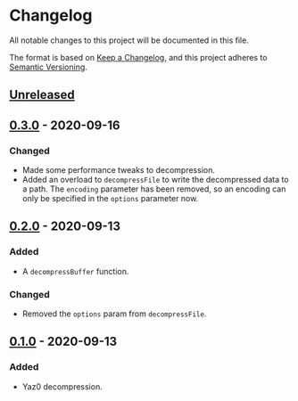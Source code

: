 # Changelog

All notable changes to this project will be documented in this file.

The format is based on [Keep a Changelog](https://keepachangelog.com/en/1.0.0/),
and this project adheres to
[Semantic Versioning](https://semver.org/spec/v2.0.0.html).

## [Unreleased]

## [0.3.0] - 2020-09-16

### Changed

- Made some performance tweaks to decompression.
- Added an overload to `decompressFile` to write the decompressed data to a
  path. The `encoding` parameter has been removed, so an encoding can only be
  specified in the `options` parameter now.

## [0.2.0] - 2020-09-13

### Added

- A `decompressBuffer` function.

### Changed

- Removed the `options` param from `decompressFile`.

## [0.1.0] - 2020-09-13

### Added

- Yaz0 decompression.

[unreleased]: https://github.com/jordanbtucker/oead/compare/v0.3.0...HEAD
[0.3.0]: https://github.com/jordanbtucker/oead/compare/v0.2.0...v0.3.0
[0.2.0]: https://github.com/jordanbtucker/oead/compare/v0.1.0...v0.2.0
[0.1.0]: https://github.com/jordanbtucker/oead/releases/tag/v0.1.0
